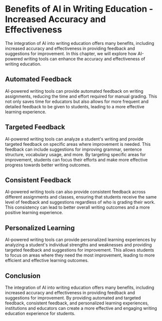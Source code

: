 Benefits of AI in Writing Education - Increased Accuracy and Effectiveness
=====================================================================================

The integration of AI into writing education offers many benefits, including increased accuracy and effectiveness in providing feedback and suggestions for improvement. In this chapter, we will explore how AI-powered writing tools can enhance the accuracy and effectiveness of writing education.

Automated Feedback
------------------

AI-powered writing tools can provide automated feedback on writing assignments, reducing the time and effort required for manual grading. This not only saves time for educators but also allows for more frequent and detailed feedback to be given to students, leading to a more effective learning experience.

Targeted Feedback
-----------------

AI-powered writing tools can analyze a student's writing and provide targeted feedback on specific areas where improvement is needed. This feedback can include suggestions for improving grammar, sentence structure, vocabulary usage, and more. By targeting specific areas for improvement, students can focus their efforts and make more effective progress towards better writing outcomes.

Consistent Feedback
-------------------

AI-powered writing tools can also provide consistent feedback across different assignments and classes, ensuring that students receive the same level of feedback and suggestions regardless of who is grading their work. This consistency can lead to better overall writing outcomes and a more positive learning experience.

Personalized Learning
---------------------

AI-powered writing tools can provide personalized learning experiences by analyzing a student's individual strengths and weaknesses and providing targeted feedback and suggestions for improvement. This allows students to focus on areas where they need the most improvement, leading to more efficient and effective learning outcomes.

Conclusion
----------

The integration of AI into writing education offers many benefits, including increased accuracy and effectiveness in providing feedback and suggestions for improvement. By providing automated and targeted feedback, consistent feedback, and personalized learning experiences, institutions and educators can create a more effective and engaging writing education experience for students.
